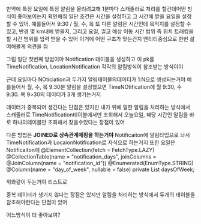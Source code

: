 만약에 특정 요일에 특정 알림을 울리려고해 1분마다 스캐줄러로 처리를 할건데어떤 방식이 좋아보이는지 확인해줘 일단 조건은 시간을 설정하고 그 시간에 받을 요일을 설정할 수 있어. 예를들어서 9:30 / 월, 수, 목 또 다른 알림은 시간인데 목적지를 설정할 수 있고, 반경 몇 km내에 받을지, 그리고 요일, 긜고 예상 이동 시간 범위 즉 위치 트래킹을할 시간 범위를 입력 받을 수 있어 이거에 어떤 구조가 맞는건지 엔티티중심으로 한번 섦여해볼게 의견을 줘

그럼 일단 첫번째 방법이야 Notification 테이블을 생성하고 이 pk를 TimeNotification, LocationNotification 각각의 알림방식이 참조받는 방식이야

근데 요일마다 NOticiation과 두가지 알림테이블의데이터가 1:N으로 생성되는거야 예를들어서 월, 수, 목 9:30분 알림을 설정했으면 TimeNOtification에 월 9:30, 수 9:30. 목 9>30의 데이터가 3개 생기는거지

데이터가 중복되어 생긴다는 단점은 있지만 내가 위에 말한 알림을 처리하는 방식에서 스캐줄러로 TimeNotification테이블에서만 조회해서 오늘요일, 해당 시간인 알림을 바로 하나의테이블만 조회해서 찾을수있다는 장점이 있어

다른 방법은 **JOINED로 상속관계매핑을 하는거야** Notificaiton에 알림타입으로 놔서 TimeNotification과 LocaionNotification로 자식으로 하는거지 또한 요일은 Notificaiton에 @ElementCollection(fetch = FetchType.LAZY) @CollectionTable(name = "notification_days", joinColumns = @JoinColumn(name = "notification_id")) @Enumerated(EnumType.STRING) @Column(name = "day_of_week", nullable = false) private List<DayOfWeek> daysOfWeek;

위와같이 두는거야 리스트로

중복 데이터가 생기지 않다는 장점은 있지만 알림을 처리하는 방식에서 두개의 테이블을 참조해야한다는 단점이 있어

어느방식이 더 좋아보여?